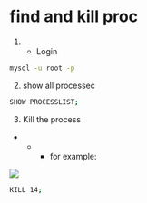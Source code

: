 # find and kill proc

1. - Login
```bash
mysql -u root -p
```

2. show all processec
```bash
SHOW PROCESSLIST;
```

3. Kill the process
- - - for example:

![](https://github.com/nu11secur1ty/Linux_Deployment_Administration_Hacks-Programing/blob/master/MySQL/find_kill_proc/screen/mysql-show-processlist.png)

```bash
KILL 14;
```
